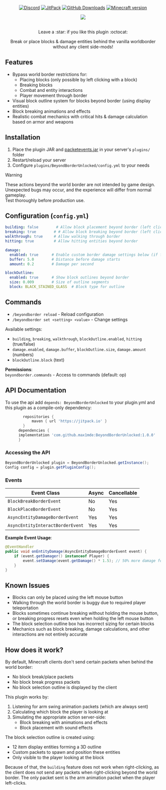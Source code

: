 <div align="center">

  [![Discord](https://img.shields.io/badge/Discord_Server-7289DA?style=flat&logo=discord&logoColor=white)](https://discord.gg/2UTkYj26B4)
  [![JitPack](https://jitpack.io/v/max1mde/BeyondBorderUnlocked.svg)](https://jitpack.io/#max1mde/BeyondBorderUnlocked)
  [![GitHub Downloads](https://img.shields.io/github/downloads/max1mde/BeyondBorderUnlocked/total?color=2ECC71)](https://github.com/max1mde/BeyondBorderUnlocked/releases)
  [![Minecraft version](https://img.shields.io/badge/Minecraft%20version-1.19_--_1.21-brightgreen.svg)](https://github.com/max1mde/BeyondBorderUnlocked)

  <img src="https://github.com/user-attachments/assets/012f91e1-d872-4c0c-a9f8-829f5004d262">
  <br><br>
  <p>Leave a :star: if you like this plugin :octocat:</p>
  <p>Break or place blocks & damage entities behind the vanilla worldborder without any client side-mods!</p>
</div>

## Features
- Bypass world border restrictions for:
  - Placing blocks (only possible by left clicking with a block)
  - Breaking blocks
  - Combat and entity interactions
  - Player movement through border
- Visual block outline system for blocks beyond border (using display entities)
- Block breaking animations and effects
- Realistic combat mechanics with critical hits & damage calculation based on armor and weapons

## Installation
1. Place the plugin JAR and [packetevents.jar](https://www.spigotmc.org/resources/80279/) in your server's `plugins/` folder 
2. Restart/reload your server
3. Configure `plugins/BeyondBorderUnlocked/config.yml` to your needs

> [!WARNING]
> These actions beyond the world border are not intended by game design.  
> Unexpected bugs may occur, and the experience will differ from normal gameplay.  
> Test thoroughly before production use.

## Configuration (`config.yml`)
```yaml
building: false        # Allow block placement beyond border (left click)
breaking: true        # # Allow block breaking beyond border (left click)
walkthrough: true     # Allow walking through border
hitting: true         # Allow hitting entities beyond border

damage:
  enabled: true      # Enable custom border damage settings below (if false, the plugin does not modify the values below in your worlds)
  buffer: 5.0        # Distance before damage starts
  amount: 0.2        # Damage per second

blockOutline:
  enabled: true      # Show block outlines beyond border
  size: 0.009        # Size of outline segments
  block: BLACK_STAINED_GLASS  # Block type for outline
```

## Commands
- `/beyondborder reload` - Reload configuration
- `/beyondborder set <setting> <value>` - Change settings

Available settings:
- `building`, `breaking`, `walkthrough`, `blockOutline.enabled`, `hitting` (true/false)
- `damage.enabled`, `damage.buffer`, `blockOutline.size`, `damage.amount` (numbers)
- `blockOutline.block` (text)

**Permissions**:  
`beyondborder.commands` - Access to commands (default: op)

## API Documentation

To use the api add `depends: BeyondBorderUnlocked` to your plugin.yml
and this plugin as a compile-only dependency:

```groovy
		repositories {
			maven { url 'https://jitpack.io' }
		}
	  dependencies {
      implementation 'com.github.max1mde:BeyondBorderUnlocked:1.0.0'
	  }
```

### Accessing the API
```java
BeyondBorderUnlocked plugin = BeyondBorderUnlocked.getInstance();
Config config = plugin.getPluginConfig();
```

### Events
| Event Class | Async | Cancellable |
|-------------|-------|-------------|
| `BlockBreakBorderEvent` | No | Yes |
| `BlockPlaceBorderEvent` | No | Yes |
| `AsyncEntityDamageBorderEvent` | Yes | Yes |
| `AsyncEntityInteractBorderEvent` | Yes | Yes |

**Example Event Usage**:
```java
@EventHandler
public void onEntityDamage(AsyncEntityDamageBorderEvent event) {
    if (event.getDamager() instanceof Player) {
        event.setDamage(event.getDamage() * 1.5); // 50% more damage for example
    }
}
```

## Known Issues

- Blocks can only be placed using the left mouse button
- Walking through the world border is buggy due to required player teleportation
- Blocks sometimes continue breaking without holding the mouse button, or breaking progress resets even when holding the left mouse button
- The block selection outline box has incorrect sizing for certain blocks
- Mechanics such as block breaking, damage calculations, and other interactions are not entirely accurate

## How does it work?

By default, Minecraft clients don't send certain packets when behind the world border:
- No block break/place packets
- No block break progress packets
- No block selection outline is displayed by the client

This plugin works by:
1. Listening for arm swing animation packets (which are always sent)
2. Calculating which block the player is looking at
3. Simulating the appropriate action server-side:
   - Block breaking with animations and effects
   - Block placement with sound effects

The block selection outline is created using:
- 12 item display entities forming a 3D outline
- Custom packets to spawn and position these entities
- Only visible to the player looking at the block

Because of that, the `building` feature does not work when right-clicking, as the client does not send any packets when right-clicking beyond the world border. The only packet sent is the arm animation packet when the player left-clicks.
